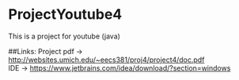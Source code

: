 # ProjectYoutube4
This is a project for youtube (java)

##Links:
Project pdf -> http://websites.umich.edu/~eecs381/proj4/project4/doc.pdf<br>
IDE -> https://www.jetbrains.com/idea/download/?section=windows
